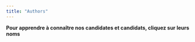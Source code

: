 ```yaml
---
title: "Authors"
---
```


**Pour apprendre à connaître nos candidates et candidats, cliquez sur leurs noms**

